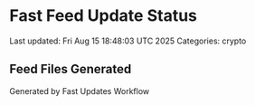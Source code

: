 # Fast Feed Update Status
Last updated: Fri Aug 15 18:48:03 UTC 2025
Categories: crypto

## Feed Files Generated

Generated by Fast Updates Workflow
